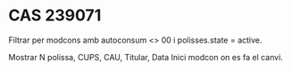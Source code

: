 # CAS 239071

Filtrar per modcons amb autoconsum \<\> 00 i polisses.state = active.

Mostrar N polissa, CUPS, CAU, Titular, Data Inici modcon on es fa el canvi.

